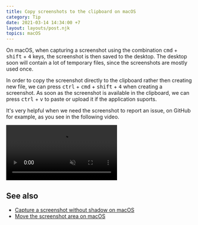 ```yaml
---
title: Copy screenshots to the clipboard on macOS
category: Tip
date: 2021-03-14 14:34:00 +7
layout: layouts/post.njk
topics: macOS
---
```


On macOS, when capturing a screenshot using the combination <kbd>cmd</kbd> + <kbd>shift</kbd> + <kbd>4</kbd> keys, the screenshot is then saved to the desktop.
The desktop soon will contain a lot of temporary files, since the screenshots are mostly used once.

In order to copy the screenshot directly to the clipboard rather then creating new file, we can press <kbd>ctrl</kbd> + <kbd>cmd</kbd> + <kbd>shift</kbd> + <kbd>4</kbd> when creating a screenshot.
As soon as the screenshot is available in the clipboard, we can press <kbd>ctrl</kbd> + <kbd>v</kbd> to paste or upload it if the application suports.

It's very helpful when we need the screenshot to report an issue, on GitHub for example, as you see in the following video.

<video loop muted controls>
    <source src="/assets/img/copy-screenshot-to-clipboard.mp4" type="video/mp4">
</video>

## See also

-   [Capture a screenshot without shadow on macOS](/capture-a-screenshot-without-shadow-on-macos)
-   [Move the screenshot area on macOS](/move-the-screenshot-area-on-macos)
